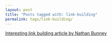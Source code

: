 ```yaml
---
layout: post
title: "Posts tagged with: link-building"
permalink: tags/link-building/
---
```

[Interesting link building article by Nathan Bunney](/2012/01/interesting-link-building-article-by)
